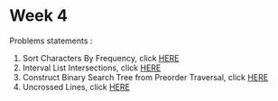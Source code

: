 # Week 4
Problems statements :

1. Sort Characters By Frequency, click [HERE](https://leetcode.com/explore/challenge/card/may-leetcoding-challenge/537/week-4-may-22nd-may-28th/3337/)
2. Interval List Intersections, click [HERE](https://leetcode.com/explore/challenge/card/may-leetcoding-challenge/537/week-4-may-22nd-may-28th/3338/)
3. Construct Binary Search Tree from Preorder Traversal, click [HERE](https://leetcode.com/explore/challenge/card/may-leetcoding-challenge/537/week-4-may-22nd-may-28th/3339/)
4. Uncrossed Lines, click [HERE](https://leetcode.com/explore/challenge/card/may-leetcoding-challenge/537/week-4-may-22nd-may-28th/3340/)